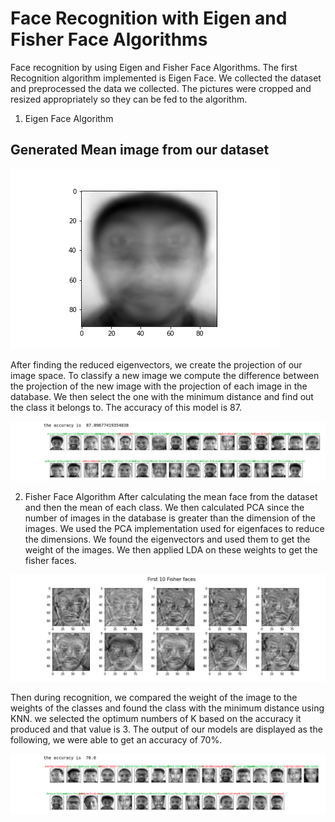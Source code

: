 # Face Recognition with Eigen and Fisher Face Algorithms

Face recognition by using Eigen and Fisher Face Algorithms.
The first Recognition algorithm implemented is Eigen Face. We collected the dataset and
preprocessed the data we collected. The pictures were cropped and resized appropriately so
they can be fed to the algorithm.

1. Eigen Face Algorithm
## Generated Mean image from our dataset
![alt text](https://github.com/DiboraHaile/EigenFisherFaces/blob/main/images/mean.jpg?raw=true)

After finding the reduced eigenvectors, we create the projection of our image space. To classify
a new image we compute the difference between the projection of the new image with the
projection of each image in the database. We then select the one with the minimum distance
and find out the class it belongs to. The accuracy of this model is 87.

![alt text](https://github.com/DiboraHaile/EigenFisherFaces/blob/main/images/eigenfaceresult.png?raw=true)

2. Fisher Face Algorithm
After calculating the mean face from the dataset and then the mean of each class. We then
calculated PCA since the number of images in the database is greater than the dimension of the
images. We used the PCA implementation used for eigenfaces to reduce the dimensions. We
found the eigenvectors and used them to get the weight of the images. We then applied LDA on
these weights to get the fisher faces.

![alt text](https://github.com/DiboraHaile/EigenFisherFaces/blob/main/images/fisherfaces.png?raw=true)

Then during recognition, we compared the weight of the image to the weights of the classes and
found the class with the minimum distance using KNN. we selected the optimum numbers of K
based on the accuracy it produced and that value is 3.
The output of our models are displayed as the following, we were able to get an accuracy of
70%.

![alt text](https://github.com/DiboraHaile/EigenFisherFaces/blob/main/images/fisherfaceresults.png?raw=true)









